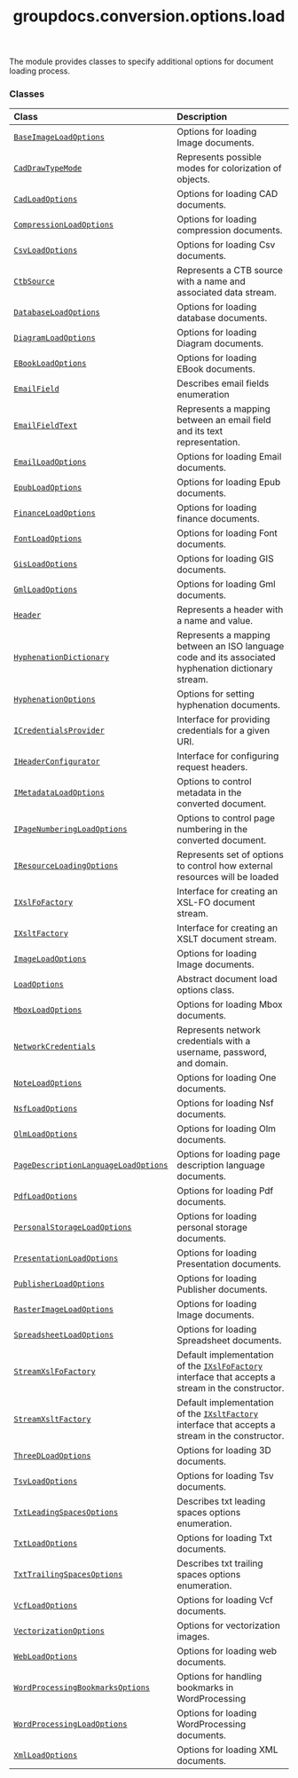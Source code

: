 ﻿---
title: groupdocs.conversion.options.load
second_title: GroupDocs.Conversion for Python via .NET API References
description: 
type: docs
weight: 10
url: /python-net/groupdocs.conversion.options.load/
is_root: false
---

The module provides classes to specify additional options for document loading process.

### Classes
| Class | Description |
| :- | :- |
| [`BaseImageLoadOptions`](/conversion/python-net/groupdocs.conversion.options.load/baseimageloadoptions) | Options for loading Image documents. |
| [`CadDrawTypeMode`](/conversion/python-net/groupdocs.conversion.options.load/caddrawtypemode) | Represents possible modes for colorization of objects. |
| [`CadLoadOptions`](/conversion/python-net/groupdocs.conversion.options.load/cadloadoptions) | Options for loading CAD documents. |
| [`CompressionLoadOptions`](/conversion/python-net/groupdocs.conversion.options.load/compressionloadoptions) | Options for loading compression documents. |
| [`CsvLoadOptions`](/conversion/python-net/groupdocs.conversion.options.load/csvloadoptions) | Options for loading Csv documents. |
| [`CtbSource`](/conversion/python-net/groupdocs.conversion.options.load/ctbsource) | Represents a CTB source with a name and associated data stream. |
| [`DatabaseLoadOptions`](/conversion/python-net/groupdocs.conversion.options.load/databaseloadoptions) | Options for loading database documents. |
| [`DiagramLoadOptions`](/conversion/python-net/groupdocs.conversion.options.load/diagramloadoptions) | Options for loading Diagram documents. |
| [`EBookLoadOptions`](/conversion/python-net/groupdocs.conversion.options.load/ebookloadoptions) | Options for loading EBook documents. |
| [`EmailField`](/conversion/python-net/groupdocs.conversion.options.load/emailfield) | Describes email fields enumeration |
| [`EmailFieldText`](/conversion/python-net/groupdocs.conversion.options.load/emailfieldtext) | Represents a mapping between an email field and its text representation. |
| [`EmailLoadOptions`](/conversion/python-net/groupdocs.conversion.options.load/emailloadoptions) | Options for loading Email documents. |
| [`EpubLoadOptions`](/conversion/python-net/groupdocs.conversion.options.load/epubloadoptions) | Options for loading Epub documents. |
| [`FinanceLoadOptions`](/conversion/python-net/groupdocs.conversion.options.load/financeloadoptions) | Options for loading finance documents. |
| [`FontLoadOptions`](/conversion/python-net/groupdocs.conversion.options.load/fontloadoptions) | Options for loading Font documents. |
| [`GisLoadOptions`](/conversion/python-net/groupdocs.conversion.options.load/gisloadoptions) | Options for loading GIS documents. |
| [`GmlLoadOptions`](/conversion/python-net/groupdocs.conversion.options.load/gmlloadoptions) | Options for loading Gml documents. |
| [`Header`](/conversion/python-net/groupdocs.conversion.options.load/header) | Represents a header with a name and value. |
| [`HyphenationDictionary`](/conversion/python-net/groupdocs.conversion.options.load/hyphenationdictionary) | Represents a mapping between an ISO language code and its associated hyphenation dictionary stream. |
| [`HyphenationOptions`](/conversion/python-net/groupdocs.conversion.options.load/hyphenationoptions) | Options for setting hyphenation documents. |
| [`ICredentialsProvider`](/conversion/python-net/groupdocs.conversion.options.load/icredentialsprovider) | Interface for providing credentials for a given URI. |
| [`IHeaderConfigurator`](/conversion/python-net/groupdocs.conversion.options.load/iheaderconfigurator) | Interface for configuring request headers. |
| [`IMetadataLoadOptions`](/conversion/python-net/groupdocs.conversion.options.load/imetadataloadoptions) | Options to control metadata in the converted document. |
| [`IPageNumberingLoadOptions`](/conversion/python-net/groupdocs.conversion.options.load/ipagenumberingloadoptions) | Options to control page numbering in the converted document. |
| [`IResourceLoadingOptions`](/conversion/python-net/groupdocs.conversion.options.load/iresourceloadingoptions) | Represents set of options to control how external resources will be loaded |
| [`IXslFoFactory`](/conversion/python-net/groupdocs.conversion.options.load/ixslfofactory) | Interface for creating an XSL-FO document stream. |
| [`IXsltFactory`](/conversion/python-net/groupdocs.conversion.options.load/ixsltfactory) | Interface for creating an XSLT document stream. |
| [`ImageLoadOptions`](/conversion/python-net/groupdocs.conversion.options.load/imageloadoptions) | Options for loading Image documents. |
| [`LoadOptions`](/conversion/python-net/groupdocs.conversion.options.load/loadoptions) | Abstract document load options class. |
| [`MboxLoadOptions`](/conversion/python-net/groupdocs.conversion.options.load/mboxloadoptions) | Options for loading Mbox documents. |
| [`NetworkCredentials`](/conversion/python-net/groupdocs.conversion.options.load/networkcredentials) | Represents network credentials with a username, password, and domain. |
| [`NoteLoadOptions`](/conversion/python-net/groupdocs.conversion.options.load/noteloadoptions) | Options for loading One documents. |
| [`NsfLoadOptions`](/conversion/python-net/groupdocs.conversion.options.load/nsfloadoptions) | Options for loading Nsf documents. |
| [`OlmLoadOptions`](/conversion/python-net/groupdocs.conversion.options.load/olmloadoptions) | Options for loading Olm documents. |
| [`PageDescriptionLanguageLoadOptions`](/conversion/python-net/groupdocs.conversion.options.load/pagedescriptionlanguageloadoptions) | Options for loading page description language documents. |
| [`PdfLoadOptions`](/conversion/python-net/groupdocs.conversion.options.load/pdfloadoptions) | Options for loading Pdf documents. |
| [`PersonalStorageLoadOptions`](/conversion/python-net/groupdocs.conversion.options.load/personalstorageloadoptions) | Options for loading personal storage documents. |
| [`PresentationLoadOptions`](/conversion/python-net/groupdocs.conversion.options.load/presentationloadoptions) | Options for loading Presentation documents. |
| [`PublisherLoadOptions`](/conversion/python-net/groupdocs.conversion.options.load/publisherloadoptions) | Options for loading Publisher documents. |
| [`RasterImageLoadOptions`](/conversion/python-net/groupdocs.conversion.options.load/rasterimageloadoptions) | Options for loading Image documents. |
| [`SpreadsheetLoadOptions`](/conversion/python-net/groupdocs.conversion.options.load/spreadsheetloadoptions) | Options for loading Spreadsheet documents. |
| [`StreamXslFoFactory`](/conversion/python-net/groupdocs.conversion.options.load/streamxslfofactory) | Default implementation of the [`IXslFoFactory`](/conversion/python-net/groupdocs.conversion.options.load/ixslfofactory) interface that accepts a stream in the constructor. |
| [`StreamXsltFactory`](/conversion/python-net/groupdocs.conversion.options.load/streamxsltfactory) | Default implementation of the [`IXsltFactory`](/conversion/python-net/groupdocs.conversion.options.load/ixsltfactory) interface that accepts a stream in the constructor. |
| [`ThreeDLoadOptions`](/conversion/python-net/groupdocs.conversion.options.load/threedloadoptions) | Options for loading 3D documents. |
| [`TsvLoadOptions`](/conversion/python-net/groupdocs.conversion.options.load/tsvloadoptions) | Options for loading Tsv documents. |
| [`TxtLeadingSpacesOptions`](/conversion/python-net/groupdocs.conversion.options.load/txtleadingspacesoptions) | Describes txt leading spaces options enumeration. |
| [`TxtLoadOptions`](/conversion/python-net/groupdocs.conversion.options.load/txtloadoptions) | Options for loading Txt documents. |
| [`TxtTrailingSpacesOptions`](/conversion/python-net/groupdocs.conversion.options.load/txttrailingspacesoptions) | Describes txt trailing spaces options enumeration. |
| [`VcfLoadOptions`](/conversion/python-net/groupdocs.conversion.options.load/vcfloadoptions) | Options for loading Vcf documents. |
| [`VectorizationOptions`](/conversion/python-net/groupdocs.conversion.options.load/vectorizationoptions) | Options for vectorization images. |
| [`WebLoadOptions`](/conversion/python-net/groupdocs.conversion.options.load/webloadoptions) | Options for loading web documents. |
| [`WordProcessingBookmarksOptions`](/conversion/python-net/groupdocs.conversion.options.load/wordprocessingbookmarksoptions) | Options for handling bookmarks in WordProcessing |
| [`WordProcessingLoadOptions`](/conversion/python-net/groupdocs.conversion.options.load/wordprocessingloadoptions) | Options for loading WordProcessing documents. |
| [`XmlLoadOptions`](/conversion/python-net/groupdocs.conversion.options.load/xmlloadoptions) | Options for loading XML documents. |


